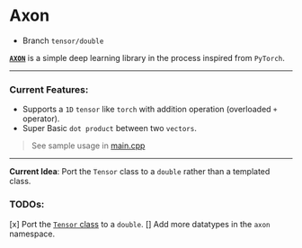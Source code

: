 # Axon
- Branch `tensor/double`

[**`AXON`**](https://github.com/51ddhesh/axon/) is a simple deep learning library in the process inspired from `PyTorch`.


--- 

### Current Features:
- Supports a `1D` `tensor` like `torch` with addition operation (overloaded `+` operator).
- Super Basic `dot product` between two `vectors`.

> See sample usage in [main.cpp](./main.cpp)

---

**Current Idea**: Port the `Tensor` class to a `double` rather than a templated class. 


### TODOs:
[x] Port the [`Tensor` class](./include/tensor.hpp) to a `double`.
[] Add more datatypes in the `axon` namespace.


